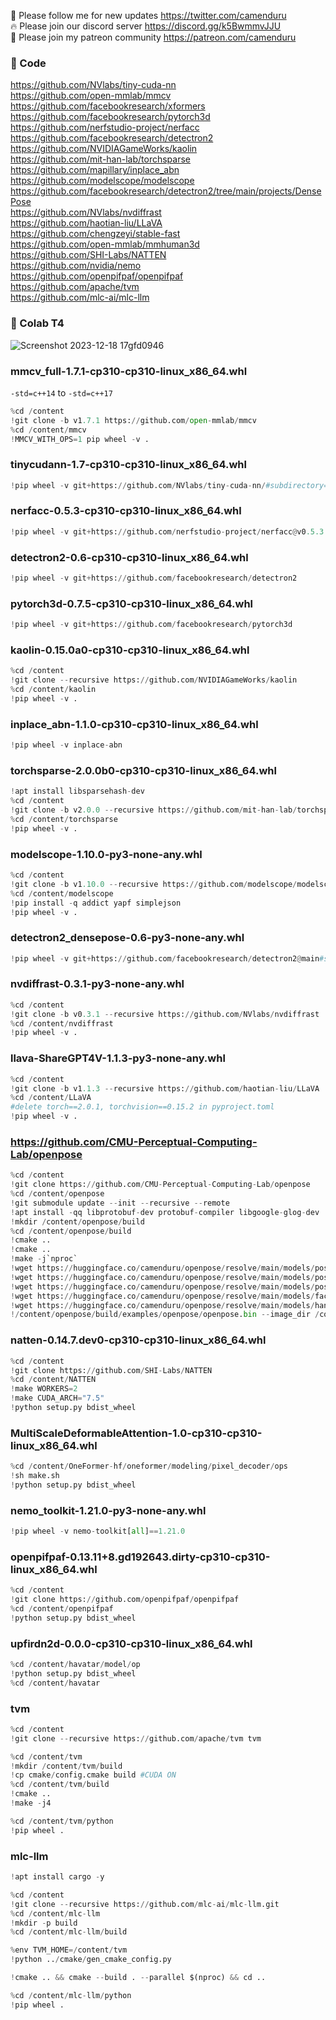 🐣 Please follow me for new updates https://twitter.com/camenduru <br />
🔥 Please join our discord server https://discord.gg/k5BwmmvJJU <br />
🥳 Please join my patreon community https://patreon.com/camenduru <br />

### 🧬 Code
https://github.com/NVlabs/tiny-cuda-nn  <br />
https://github.com/open-mmlab/mmcv <br />
https://github.com/facebookresearch/xformers <br />
https://github.com/facebookresearch/pytorch3d <br />
https://github.com/nerfstudio-project/nerfacc <br />
https://github.com/facebookresearch/detectron2 <br />
https://github.com/NVIDIAGameWorks/kaolin <br />
https://github.com/mit-han-lab/torchsparse <br />
https://github.com/mapillary/inplace_abn <br />
https://github.com/modelscope/modelscope <br />
https://github.com/facebookresearch/detectron2/tree/main/projects/DensePose <br />
https://github.com/NVlabs/nvdiffrast <br />
https://github.com/haotian-liu/LLaVA <br />
https://github.com/chengzeyi/stable-fast <br />
https://github.com/open-mmlab/mmhuman3d <br />
https://github.com/SHI-Labs/NATTEN <br />
https://github.com/nvidia/nemo <br />
https://github.com/openpifpaf/openpifpaf <br />
https://github.com/apache/tvm <br />
https://github.com/mlc-ai/mlc-llm <br />

### 🦒 Colab T4

![Screenshot 2023-12-18 17gfd0946](https://github.com/camenduru/wheels/assets/54370274/4c35a534-6269-4d86-89b3-af8cb770bc75)

### mmcv_full-1.7.1-cp310-cp310-linux_x86_64.whl
`-std=c++14` to `-std=c++17`
```py
%cd /content
!git clone -b v1.7.1 https://github.com/open-mmlab/mmcv
%cd /content/mmcv
!MMCV_WITH_OPS=1 pip wheel -v .
```

### tinycudann-1.7-cp310-cp310-linux_x86_64.whl
```py
!pip wheel -v git+https://github.com/NVlabs/tiny-cuda-nn/#subdirectory=bindings/torch
```

### nerfacc-0.5.3-cp310-cp310-linux_x86_64.whl
```py
!pip wheel -v git+https://github.com/nerfstudio-project/nerfacc@v0.5.3
```

### detectron2-0.6-cp310-cp310-linux_x86_64.whl
```py
!pip wheel -v git+https://github.com/facebookresearch/detectron2
```

### pytorch3d-0.7.5-cp310-cp310-linux_x86_64.whl
```py
!pip wheel -v git+https://github.com/facebookresearch/pytorch3d
```

### kaolin-0.15.0a0-cp310-cp310-linux_x86_64.whl
```py
%cd /content
!git clone --recursive https://github.com/NVIDIAGameWorks/kaolin
%cd /content/kaolin
!pip wheel -v .
```

### inplace_abn-1.1.0-cp310-cp310-linux_x86_64.whl
```py
!pip wheel -v inplace-abn
```

### torchsparse-2.0.0b0-cp310-cp310-linux_x86_64.whl

```py
!apt install libsparsehash-dev
%cd /content
!git clone -b v2.0.0 --recursive https://github.com/mit-han-lab/torchsparse
%cd /content/torchsparse
!pip wheel -v .
```

### modelscope-1.10.0-py3-none-any.whl

```py
%cd /content
!git clone -b v1.10.0 --recursive https://github.com/modelscope/modelscope
%cd /content/modelscope
!pip install -q addict yapf simplejson
!pip wheel -v .
```

### detectron2_densepose-0.6-py3-none-any.whl
```py
!pip wheel -v git+https://github.com/facebookresearch/detectron2@main#subdirectory=projects/DensePose
```

### nvdiffrast-0.3.1-py3-none-any.whl
```py
%cd /content
!git clone -b v0.3.1 --recursive https://github.com/NVlabs/nvdiffrast
%cd /content/nvdiffrast
!pip wheel -v .
```

### llava-ShareGPT4V-1.1.3-py3-none-any.whl
```py
%cd /content
!git clone -b v1.1.3 --recursive https://github.com/haotian-liu/LLaVA
%cd /content/LLaVA
#delete torch==2.0.1, torchvision==0.15.2 in pyproject.toml
!pip wheel -v .
```

### https://github.com/CMU-Perceptual-Computing-Lab/openpose
```py
%cd /content
!git clone https://github.com/CMU-Perceptual-Computing-Lab/openpose
%cd /content/openpose
!git submodule update --init --recursive --remote
!apt install -qq libprotobuf-dev protobuf-compiler libgoogle-glog-dev
!mkdir /content/openpose/build
%cd /content/openpose/build
!cmake ..
!cmake ..
!make -j`nproc`
!wget https://huggingface.co/camenduru/openpose/resolve/main/models/pose/body_25/pose_iter_584000.caffemodel -O /content/openpose/models/pose/body_25/pose_iter_584000.caffemodel
!wget https://huggingface.co/camenduru/openpose/resolve/main/models/pose/coco/pose_iter_440000.caffemodel -O /content/openpose/models/pose/coco/pose_iter_440000.caffemodel
!wget https://huggingface.co/camenduru/openpose/resolve/main/models/pose/mpi/pose_iter_160000.caffemodel -O /content/openpose/models/pose/mpi/pose_iter_160000.caffemodel
!wget https://huggingface.co/camenduru/openpose/resolve/main/models/face/pose_iter_116000.caffemodel -O /content/openpose/models/face/pose_iter_116000.caffemodel
!wget https://huggingface.co/camenduru/openpose/resolve/main/models/hand/pose_iter_102000.caffemodel -O /content/openpose/models/hand/pose_iter_102000.caffemodel
!/content/openpose/build/examples/openpose/openpose.bin --image_dir /content/images --write_json /content/images --display 0 --render_pose 0
```

### natten-0.14.7.dev0-cp310-cp310-linux_x86_64.whl
```py
%cd /content
!git clone https://github.com/SHI-Labs/NATTEN
%cd /content/NATTEN
!make WORKERS=2
!make CUDA_ARCH="7.5"
!python setup.py bdist_wheel
```

### MultiScaleDeformableAttention-1.0-cp310-cp310-linux_x86_64.whl
```py
%cd /content/OneFormer-hf/oneformer/modeling/pixel_decoder/ops
!sh make.sh
!python setup.py bdist_wheel
```

### nemo_toolkit-1.21.0-py3-none-any.whl
```py
!pip wheel -v nemo-toolkit[all]==1.21.0
```

### openpifpaf-0.13.11+8.gd192643.dirty-cp310-cp310-linux_x86_64.whl
```py
%cd /content
!git clone https://github.com/openpifpaf/openpifpaf
%cd /content/openpifpaf
!python setup.py bdist_wheel
```

### upfirdn2d-0.0.0-cp310-cp310-linux_x86_64.whl
```py
%cd /content/havatar/model/op
!python setup.py bdist_wheel
%cd /content/havatar
```

### tvm
```py
%cd /content
!git clone --recursive https://github.com/apache/tvm tvm

%cd /content/tvm
!mkdir /content/tvm/build
!cp cmake/config.cmake build #CUDA ON
%cd /content/tvm/build
!cmake ..
!make -j4

%cd /content/tvm/python
!pip wheel .
```

### mlc-llm
```py
!apt install cargo -y

%cd /content
!git clone --recursive https://github.com/mlc-ai/mlc-llm.git
%cd /content/mlc-llm
!mkdir -p build
%cd /content/mlc-llm/build

%env TVM_HOME=/content/tvm
!python ../cmake/gen_cmake_config.py

!cmake .. && cmake --build . --parallel $(nproc) && cd ..

%cd /content/mlc-llm/python
!pip wheel .
```
